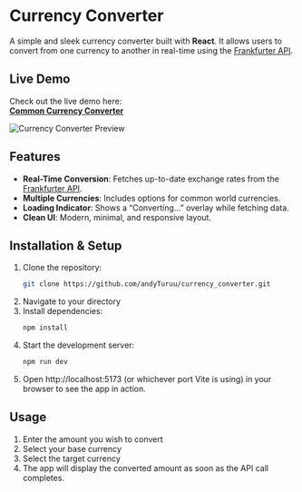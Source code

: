# Currency Converter
A simple and sleek currency converter built with **React**. It allows users to convert from one currency to another in real-time using the [Frankfurter API](https://www.frankfurter.app/).

## Live Demo

Check out the live demo here:  
**[Common Currency Converter](https://common-currency-converter.netlify.app/)**

![Currency Converter Preview](./Screenshot1.png)  

## Features

- **Real-Time Conversion**: Fetches up-to-date exchange rates from the [Frankfurter API](https://www.frankfurter.app/).  
- **Multiple Currencies**: Includes options for common world currencies.  
- **Loading Indicator**: Shows a “Converting...” overlay while fetching data.  
- **Clean UI**: Modern, minimal, and responsive layout.

## Installation & Setup

1. Clone the repository:
   ```bash
   git clone https://github.com/andyTuruu/currency_converter.git
2. Navigate to your directory
3. Install dependencies: 
   ```bash
   npm install
4. Start the development server:
   ```bash
   npm run dev
5. Open http://localhost:5173 (or whichever port Vite is using) in your browser to see the app in action.

## Usage
1. Enter the amount you wish to convert
2. Select your base currency
3. Select the target currency
4. The app will display the converted amount as soon as the API call completes. 

